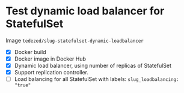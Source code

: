 # Test dynamic load balancer for StatefulSet

Image `tedezed/slug-statefulset-dynamic-loadbalancer`

- [x] Docker build
- [x] Docker image in Docker Hub
- [x] Dynamic load balancer, using number of replicas of StatefulSet
- [x] Support replication controller.
- [ ] Load balancing for all StatefulSet with labels: `slug_loadbalancing: "true"`